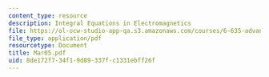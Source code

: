 ```yaml
---
content_type: resource
description: Integral Equations in Electromagnetics
file: https://ol-ocw-studio-app-qa.s3.amazonaws.com/courses/6-635-advanced-electromagnetism-spring-2003/8de172f734f19d89337fc1331ebff26f_Mar05.pdf
file_type: application/pdf
resourcetype: Document
title: Mar05.pdf
uid: 8de172f7-34f1-9d89-337f-c1331ebff26f
---
```

